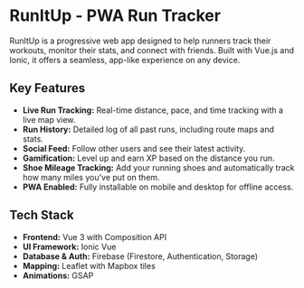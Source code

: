 # RunItUp - PWA Run Tracker

RunItUp is a progressive web app designed to help runners track their workouts, monitor their stats, and connect with friends. Built with Vue.js and Ionic, it offers a seamless, app-like experience on any device.

## Key Features

- **Live Run Tracking:** Real-time distance, pace, and time tracking with a live map view.
- **Run History:** Detailed log of all past runs, including route maps and stats.
- **Social Feed:** Follow other users and see their latest activity.
- **Gamification:** Level up and earn XP based on the distance you run.
- **Shoe Mileage Tracking:** Add your running shoes and automatically track how many miles you've put on them.
- **PWA Enabled:** Fully installable on mobile and desktop for offline access.

## Tech Stack

- **Frontend:** Vue 3 with Composition API
- **UI Framework:** Ionic Vue
- **Database & Auth:** Firebase (Firestore, Authentication, Storage)
- **Mapping:** Leaflet with Mapbox tiles
- **Animations:** GSAP
